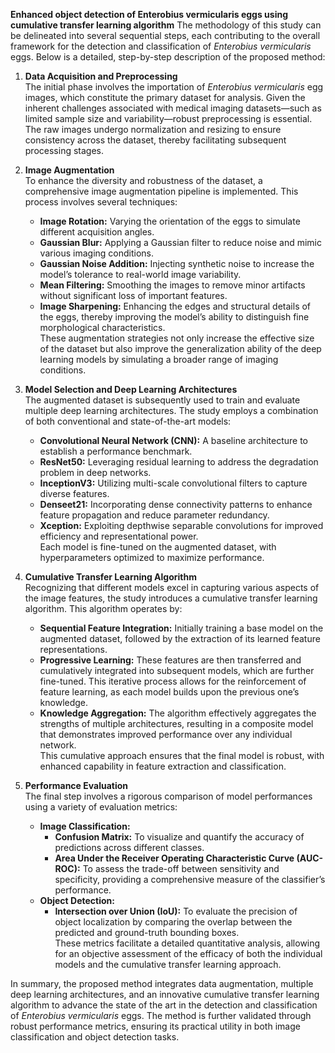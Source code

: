 **Enhanced object detection of Enterobius vermicularis eggs using cumulative transfer learning algorithm**
The methodology of this study can be delineated into several sequential steps, each contributing to the overall framework for the detection and classification of *Enterobius vermicularis* eggs. Below is a detailed, step-by-step description of the proposed method:

1. **Data Acquisition and Preprocessing**  
   The initial phase involves the importation of *Enterobius vermicularis* egg images, which constitute the primary dataset for analysis. Given the inherent challenges associated with medical imaging datasets—such as limited sample size and variability—robust preprocessing is essential. The raw images undergo normalization and resizing to ensure consistency across the dataset, thereby facilitating subsequent processing stages.

2. **Image Augmentation**  
   To enhance the diversity and robustness of the dataset, a comprehensive image augmentation pipeline is implemented. This process involves several techniques:
   - **Image Rotation:** Varying the orientation of the eggs to simulate different acquisition angles.  
   - **Gaussian Blur:** Applying a Gaussian filter to reduce noise and mimic various imaging conditions.  
   - **Gaussian Noise Addition:** Injecting synthetic noise to increase the model’s tolerance to real-world image variability.  
   - **Mean Filtering:** Smoothing the images to remove minor artifacts without significant loss of important features.  
   - **Image Sharpening:** Enhancing the edges and structural details of the eggs, thereby improving the model’s ability to distinguish fine morphological characteristics.  
   These augmentation strategies not only increase the effective size of the dataset but also improve the generalization ability of the deep learning models by simulating a broader range of imaging conditions.

3. **Model Selection and Deep Learning Architectures**  
   The augmented dataset is subsequently used to train and evaluate multiple deep learning architectures. The study employs a combination of both conventional and state-of-the-art models:
   - **Convolutional Neural Network (CNN):** A baseline architecture to establish a performance benchmark.
   - **ResNet50:** Leveraging residual learning to address the degradation problem in deep networks.
   - **InceptionV3:** Utilizing multi-scale convolutional filters to capture diverse features.
   - **Denseet21:** Incorporating dense connectivity patterns to enhance feature propagation and reduce parameter redundancy.
   - **Xception:** Exploiting depthwise separable convolutions for improved efficiency and representational power.  
   Each model is fine-tuned on the augmented dataset, with hyperparameters optimized to maximize performance.

4. **Cumulative Transfer Learning Algorithm**  
   Recognizing that different models excel in capturing various aspects of the image features, the study introduces a cumulative transfer learning algorithm. This algorithm operates by:
   - **Sequential Feature Integration:** Initially training a base model on the augmented dataset, followed by the extraction of its learned feature representations.
   - **Progressive Learning:** These features are then transferred and cumulatively integrated into subsequent models, which are further fine-tuned. This iterative process allows for the reinforcement of feature learning, as each model builds upon the previous one’s knowledge.
   - **Knowledge Aggregation:** The algorithm effectively aggregates the strengths of multiple architectures, resulting in a composite model that demonstrates improved performance over any individual network.  
   This cumulative approach ensures that the final model is robust, with enhanced capability in feature extraction and classification.

5. **Performance Evaluation**  
   The final step involves a rigorous comparison of model performances using a variety of evaluation metrics:
   - **Image Classification:**  
     - **Confusion Matrix:** To visualize and quantify the accuracy of predictions across different classes.
     - **Area Under the Receiver Operating Characteristic Curve (AUC-ROC):** To assess the trade-off between sensitivity and specificity, providing a comprehensive measure of the classifier’s performance.
   - **Object Detection:**  
     - **Intersection over Union (IoU):** To evaluate the precision of object localization by comparing the overlap between the predicted and ground-truth bounding boxes.  
   These metrics facilitate a detailed quantitative analysis, allowing for an objective assessment of the efficacy of both the individual models and the cumulative transfer learning approach.

In summary, the proposed method integrates data augmentation, multiple deep learning architectures, and an innovative cumulative transfer learning algorithm to advance the state of the art in the detection and classification of *Enterobius vermicularis* eggs. The method is further validated through robust performance metrics, ensuring its practical utility in both image classification and object detection tasks.
